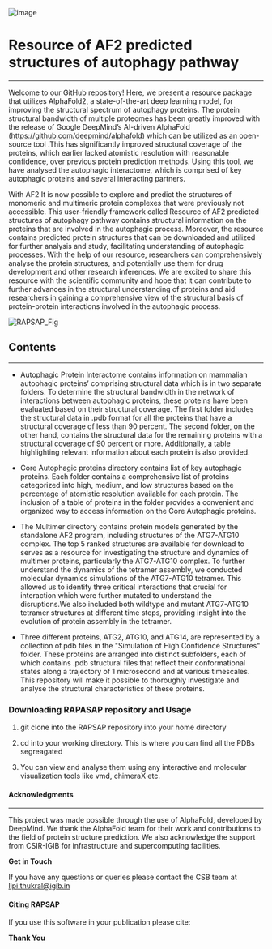 ![image](https://user-images.githubusercontent.com/65184350/229837923-8815daae-fdcc-45fe-8e59-e5e78e580ed4.png)

# **Resource of AF2 predicted structures of autophagy pathway**
***
Welcome to our GitHub repository! Here, we present a resource package that utilizes AlphaFold2, a state-of-the-art deep learning model, for improving the structural spectrum of autophagy proteins. The protein structural bandwidth of multiple proteomes has been greatly improved with the release of Google DeepMind’s AI-driven AlphaFold (https://github.com/deepmind/alphafold) which can be utilized as an open-source tool .This  has significantly improved structural coverage of the proteins, which earlier lacked atomistic resolution with reasonable confidence, over previous protein prediction methods. Using this tool, we have analysed the autophagic interactome, which is comprised of key autophagic proteins and several interacting partners.

With AF2 It is now possible to explore and predict the structures of monomeric and multimeric protein complexes that were previously not accessible. 
This user-friendly framework called Resource of AF2 predicted structures of autophagy pathway contains structural information on the proteins that are involved in the autophagic process. Moreover, the resource contains predicted protein structures that can be downloaded and utilized for further analysis and study, facilitating understanding of autophagic processes. With the help of our resource, researchers can comprehensively analyse the protein structures, and potentially use them for drug development and other research inferences. We are excited to share this resource with the scientific community and hope that it can contribute to further advances in the structural understanding of proteins and aid researchers in gaining a comprehensive view of the structural basis of protein-protein interactions involved in the autophagic process.


![RAPSAP_Fig](https://user-images.githubusercontent.com/65184350/229787425-64bf8d7b-4fa6-46c0-8623-86a652d126a1.png)


## **Contents**
***
* Autophagic Protein Interactome contains information on mammalian autophagic proteins’  comprising structural data which  is in two separate folders. To determine the structural bandwidth in the network of interactions between autophagic proteins, these proteins have been evaluated based on their structural coverage. The first folder includes the structural data in .pdb format for all the proteins that have a structural coverage of less than 90 percent. The second folder, on the other hand, contains the structural data for the remaining proteins with a structural coverage of 90 percent or more. Additionally, a table highlighting relevant information about each protein is also provided.

* Core Autophagic proteins directory contains list of key autophagic proteins. Each folder contains a comprehensive list of proteins categorized into high, medium, and low structures based on the percentage of atomistic resolution available for each protein. The inclusion of a table of proteins in the folder provides a convenient and organized way to access information on the Core Autophagic proteins.

* The Multimer directory contains protein models generated by the standalone AF2 program, including structures of the ATG7-ATG10 complex. The top 5 ranked structures are available for download to serves as a resource for investigating the structure and dynamics of multimer proteins, particularly the ATG7-ATG10 complex. To further understand the dynamics of the tetramer assembly, we conducted molecular dynamics simulations of the ATG7-ATG10 tetramer. This allowed us to identify three critical interactions that crucial for interaction which were further mutated to understand the disruptions.We also included both wildtype and mutant ATG7-ATG10 tetramer structures at different time steps, providing insight into the evolution of protein assembly in the tetramer.


* Three different proteins, ATG2, ATG10, and ATG14, are represented by a collection of.pdb files in the "Simulation of High Confidence Structures" folder. These proteins are arranged into distinct subfolders, each of which contains .pdb structural files that reflect their conformational states along a trajectory of 1 microsecond and at various timescales. This repository will make it possible to thoroughly investigate and analyse the structural characteristics of these proteins.


### **Downloading RAPASAP repository and Usage**

1. git clone into the RAPSAP repository into your home directory 

2. cd into your working directory. This is where you can find all the PDBs segreagated  
       
3. You  can view and analyse them using any interactive and molecular visualization tools like vmd, chimeraX etc.



#### **Acknowledgments**
***
This project was made possible through the use of AlphaFold, developed by DeepMind. We thank the AlphaFold team for their work and contributions to the field of protein structure prediction. We also acknowledge the support from CSIR-IGIB for infrastructure and supercomputing facilities.


**Get in Touch**

If you have any questions or queries please contact the CSB team at lipi.thukral@igib.in

#### Citing RAPSAP

If you use this software in your publication please cite:


**Thank You**

